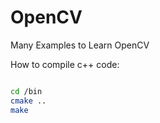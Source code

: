 # OpenCV
Many Examples to Learn OpenCV

How to compile c++ code:

```bash

cd /bin
cmake ..
make

```
